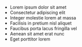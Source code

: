 * Lorem ipsum dolor sit amet
* Consectetur adipiscing elit
* Integer molestie lorem at massa
* Facilisis in pretium nisl aliquet
* Faucibus porta lacus fringilla vel
* Aenean sit amet erat nunc
* Eget porttitor lorem
